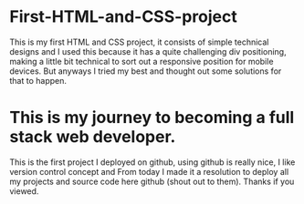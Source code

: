 # First-HTML-and-CSS-project

This is my first HTML and CSS project, it consists of simple technical designs and I used this because it has a quite challenging div positioning, making a little bit technical to sort out a responsive position for mobile devices. But anyways I tried my best and thought out some solutions for that to happen.

# This is my journey to becoming a full stack web developer.

This is the first project I deployed on github, using github is really nice, I like version control concept and From today I made it a resolution to deploy all my projects and source code here github (shout out to them). Thanks if you viewed.
